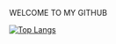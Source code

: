 WELCOME TO MY GITHUB

[![Top Langs](https://github-readme-stats.vercel.app/api/top-langs/?username=jumalley&custom_title=Developpement💻)](https://github.com/jumalley)
